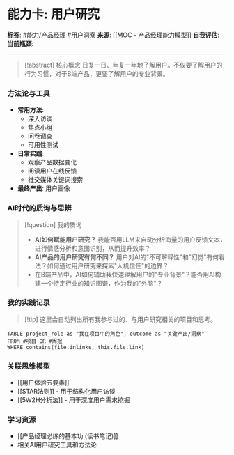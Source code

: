# 能力卡: 用户研究

**标签**: #能力/产品经理 #用户洞察
**来源**: [[MOC - 产品经理能力模型]]
**自我评估**: 
**当前瓶颈**: 

---

> [!abstract] 核心概念
> 日复一日、年复一年地了解用户。不仅要了解用户的行为习惯，对于B端产品，更要了解用户的专业背景。

### 方法论与工具
- **常用方法**:
    - 深入访谈
    - 焦点小组
    - 问卷调查
    - 可用性测试
- **日常实践**:
    - 观察产品数据变化
    - 阅读用户在线反馈
    - 社交媒体关键词搜索
- **最终产出**: 用户画像

### AI时代的质询与思辨
> [!question] 我的质询
> - **AI如何赋能用户研究？** 我能否用LLM来自动分析海量的用户反馈文本，进行情感分析和意图识别，从而提升效率？
> - **AI产品的用户研究有何不同？** 用户对AI的"不可解释性"和"幻觉"有何看法？如何通过用户研究来探索"人机信任"的边界？
> - 在B端产品中，AI如何辅助我快速理解用户的"专业背景"？能否用AI构建一个特定行业的知识图谱，作为我的"外脑"？

### 我的实践记录
> [!tip] 这里会自动列出所有我参与过的、与用户研究相关的项目和思考。

```dataview
TABLE project_role as "我在项目中的角色", outcome as "关键产出/洞察"
FROM #项目 OR #周报
WHERE contains(file.inlinks, this.file.link)
```

### 关联思维模型
- [[用户体验五要素]]
- [[STAR法则]] - 用于结构化用户访谈
- [[5W2H分析法]] - 用于深度用户需求挖掘

### 学习资源
- [[产品经理必练的基本功 (读书笔记)]]
- 相关AI用户研究工具和方法论